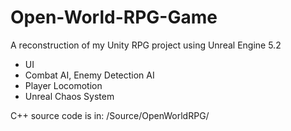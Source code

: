 # Open-World-RPG-Game
A reconstruction of my Unity RPG project using Unreal Engine 5.2
- UI
- Combat AI, Enemy Detection AI
- Player Locomotion
- Unreal Chaos System

C++ source code is in:
/Source/OpenWorldRPG/

